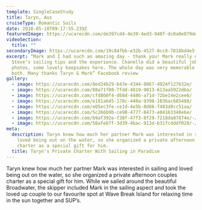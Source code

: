 ```yaml
---
template: SingleCaseStudy
title: Taryn, Aus
cruiseType: Romantic Sails
date: 2018-05-18T09:17:55.239Z
featuredImage: https://ucarecdn.com/de397cd4-4e39-4ed3-948f-dc0a0e879de7/
videoSection:
  title: ""
secondaryImage: https://ucarecdn.com/19c84fbb-e32b-4527-8cc8-7818bd4e5f36/-/crop/1308x1041/253,0/-/preview/
excerpt: “Mark and I had such an amazing day - thank you! Mark really enjoyed
  Steve’s sailing tips and the experience. Chanelle did a beautiful job with our
  photos, some lovely keepsakes here. The whole day was very memorable for us
  both. Many thanks Taryn & Mark” Facebook review
gallery:
  - image: https://ucarecdn.com/8ed24b29-b43e-4344-8067-4924f127b32e/
  - image: https://ucarecdn.com/88a71f08-7fdd-4819-9013-613aa5922dba/
  - image: https://ucarecdn.com/cfd860f4-d68d-4486-a71d-72be14e2cee6/
  - image: https://ucarecdn.com/e181a645-178c-440a-9398-1836ac685408/
  - image: https://ucarecdn.com/e05ec3fe-ce1d-4e5b-8d86-f483d8cc51aa/
  - image: https://ucarecdn.com/5c266b9b-ce98-4777-8473-e04163348e6e/
  - image: https://ucarecdn.com/b9af392e-f38f-47f3-8f29-7218da07874e/-/crop/766x728/0,0/-/preview/
  - image: https://ucarecdn.com/58afeb7f-3d39-4bac-912d-b31fcdddf020/-/crop/1080x1081/0,100/-/preview/
meta:
  description: Taryn knew how much her partner Mark was interested in sailing and
    loved being out on the water, so she organized a private afternoon couples
    charter as a special gift for him.
  title: Taryn's Private Charter With Sailing in Paradise
---
```

Taryn knew how much her partner Mark was interested in sailing and loved being out on the water, so she organized a private afternoon couples charter as a special gift for him. While we sailed around the beautiful Broadwater, the skipper included Mark in the sailing aspect and took the loved up couple to our favourite spot at Wave Break Island for relaxing time in the sun together and SUP’s.
